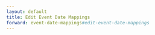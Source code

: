 ```yaml
---
layout: default
title: Edit Event Date Mappings
forward: event-date-mappings#edit-event-date-mappings
---
```

